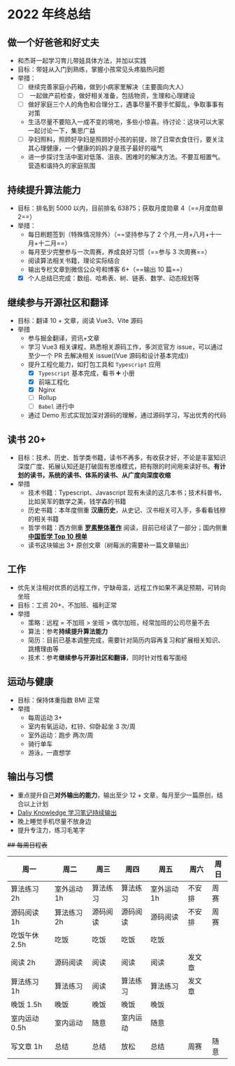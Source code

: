 # 2022 年终总结

## 做一个好爸爸和好丈夫

-   和杰哥一起学习育儿带娃具体方法，并加以实践
-   目标：带娃从入门到熟练，掌握小孩常见头疼脑热问题
-   举措：
    -   [ ] 继续完善家庭小药箱，做到小病家里解决（主要面向大人）
    -   [ ] &#x20;一起做产前检查，做好相关准备，包括物资，生理和心理建设
    -   [ ] 做好家庭三个人的角色和合理分工，遇事尽量不要手忙脚乱，争取事事有对策
    -   生活尽量不要陷入一成不变的境地，多些小惊喜。待讨论：这块可以大家一起讨论一下，集思广益
    -   [ ] 孕妇照料，照顾好孕妇是照顾好小孩的前提，除了日常衣食住行，要关注其心理健康，一个健康的妈妈才是孩子最好的福气
    -   进一步探讨生活中面对低落、沮丧、困难时的解决方法。不要互相置气。营造和谐持久的家庭氛围

## 持续提升算法能力

-   目标：排名到 5000 以内，目前排名 63875；获取月度勋章 4（==月度勋章 2==）
-   举措：
    -   每日刷题签到（特殊情况除外）（==坚持参与了 2 个月,一月+八月+十一月+十二月==）
    -   每月至少完整参与一次周赛，养成良好习惯（==参与 3 次周赛==）
    -   阅读算法相关书籍，理论实际结合
    -   输出专栏文章到微信公众号和博客 6+（==输出 10 篇==）
    -   [x] 个人总结已完成：数组、哈希表、树、链表、数学、动态规划等

## 继续参与开源社区和翻译

-   目标：翻译 10 + 文章，阅读 Vue3、Vite 源码
-   举措
    -   参与掘金翻译，资讯+文章
    -   学习 Vue3 相关课程，熟悉相关源码工作，多浏览官方 issue，可以通过至少一个 PR 去解决相关 issue((Vue 源码和设计基本完成))
    -   提升工程化能力，如打包工具和 `Typescript` 应用
        -   [x] `Typescript` 基本完成，看书 ➕ 小册
        -   [x] 前端工程化
        -   [x] Nginx
        -   [ ] Rollup
        -   [ ] `Babel` 进行中
    -   通过 Demo 形式实现加深对源码的理解，通过源码学习，写出优秀的代码

## 读书 20+

-   目标：技术、历史、哲学类书籍，读书不再多，有收获才好，不论是丰富知识深度广度、拓展认知还是打破固有思维模式，把有限的时间用来读好书。**有计划的读书，系统的读书、体系的读书、从广度向深度收缩**
-   举措
    -   技术书籍：Typescript、Javascript 现有未读的这几本书；技术科普书，比如吴军的数学之美，钱学森的书籍
    -   历史书籍：本年度侧重 **汉唐历史**，从史记、汉书相关可入手，多看看钱穆的相关书籍
    -   哲学书籍：西方侧重 **[罗素整体著作](https://www.douban.com/personage/30078606/?dt_platform=com.douban.activity.wechat_friends&dt_dapp=1)** 阅读，目前已经读了一部分；国内侧重 **[中国哲学 Top 10 榜单](https://m.douban.com/subject_collection/EC345KSII?dt_dapp=1&dt_platform=com.douban.activity.wechat_friends)**
    -   读书这块输出 3+ 原创文章（树莓派的需要补一篇文章输出）

## 工作

-   优先关注相对优质的远程工作，宁缺毋滥，远程工作如果不满足预期，可转向坐班
-   目标：工资 20+、不加班、福利正常
-   举措
    -   策略：远程 = 不加班 > 坐班 > 偶尔加班，经常加班的公司尽量不去
    -   算法：参考**持续提升算法能力**
    -   简历：目前已基本调整完成，需要针对简历内容再复习和扩展相关知识、跳槽理由等
    -   技术：参考**继续参与开源社区和翻译**，同时针对性看写面经

## 运动与健康

-   目标：保持体重指数 BMI 正常
-   举措
    -   每周运动 3+
    -   室内有氧运动，杠铃、仰卧起坐 3 次/周
    -   室外运动：跑步 两次/周
    -   骑行单车
    -   游泳，一直想学

## 输出与习惯

-   重点提升自己**对外输出的能力**，输出至少 12 + 文章，每月至少一篇原创，结合以上计划
-   [Daliy Knowledge 学习笔记持续输出](https://docs.qjidea.com/)
-   晚上睡觉手机尽量不放身边
-   提升专注力，练习毛笔字

~~## 每周日程表~~

| 周一          | 周二        | 周三     | 周四     | 周五        | 周六   | 周日 |
| ------------- | ----------- | -------- | -------- | ----------- | ------ | ---- |
| 算法练习 2h   | 室外运动 1h | 算法练习 | 算法练习 | 室外运动 1h | 不安排 | 周赛 |
| 源码阅读 1h   | 算法练习 2h | 源码阅读 | 源码阅读 | 源码阅读    | 不安排 | 周赛 |
| 吃饭午休 2.5h | 吃饭        | 吃饭     | 吃饭     | 吃饭        |        |      |
| 阅读 2h       | 源码阅读    | 阅读     | 阅读     | 阅读        | 发文章 |      |
| 算法练习 1h   | 算法练习    | 阅读     | 算法练习 | 算法练习    | 发文章 |      |
| 晚饭 1.5h     | 晚饭        | 晚饭     | 晚饭     | 晚饭        |        |      |
| 室内运动 0.5h | 室内运动    | 随意     | 室内运动 | 随意        |        |      |
| 写文章 1h     | 总结        | 总结     | 放松     | 总结        | 周赛   | 随意 |
